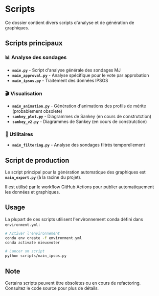 # Scripts

Ce dossier contient divers scripts d'analyse et de génération de graphiques.

## Scripts principaux

### 📊 Analyse des sondages

- **`main.py`** - Script d'analyse générale des sondages MJ
- **`main_approval.py`** - Analyse spécifique pour le vote par approbation
- **`main_ipsos.py`** - Traitement des données IPSOS

### 🎬 Visualisation

- **`main_animation.py`** - Génération d'animations des profils de mérite (probablement obsolete)
- **`sankey_plot.py`** - Diagrammes de Sankey (en cours de construtction)
- **`sankey_v2.py`** - Diagrammes de Sankey (en cours de construtction)

### 🔧 Utilitaires

- **`main_filtering.py`** - Analyse des sondages filtrés temporellement

## Script de production

Le script principal pour la génération automatique des graphiques est **`main_export.py`** (à la racine du projet).

Il est utilisé par le workflow GitHub Actions pour publier automatiquement les données et graphiques.

## Usage

La plupart de ces scripts utilisent l'environnement conda défini dans `environment.yml` :

```bash
# Activer l'environnement
conda env create -f environment.yml
conda activate mieuxvoter

# Lancer un script
python scripts/main_ipsos.py
```

## Note

Certains scripts peuvent être obsolètes ou en cours de refactoring. Consultez le code source pour plus de détails.

